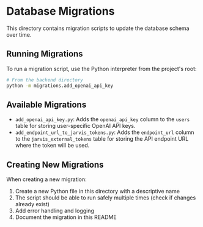 # Database Migrations

This directory contains migration scripts to update the database schema over time.

## Running Migrations

To run a migration script, use the Python interpreter from the project's root:

```bash
# From the backend directory
python -m migrations.add_openai_api_key
```

## Available Migrations

- `add_openai_api_key.py`: Adds the `openai_api_key` column to the `users` table for storing user-specific OpenAI API keys.
- `add_endpoint_url_to_jarvis_tokens.py`: Adds the `endpoint_url` column to the `jarvis_external_tokens` table for storing the API endpoint URL where the token will be used.

## Creating New Migrations

When creating a new migration:

1. Create a new Python file in this directory with a descriptive name
2. The script should be able to run safely multiple times (check if changes already exist)
3. Add error handling and logging
4. Document the migration in this README 
